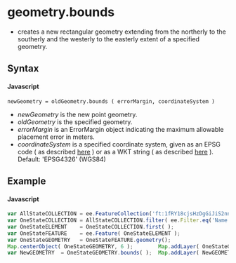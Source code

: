 # geometry.bounds
- creates a new rectangular geometry extending from the northerly to the southerly and the westerly to the easterly extent of a specified geometry.

## Syntax

#### Javascript
```
newGeometry = oldGeometry.bounds ( errorMargin, coordinateSystem )
```

- *newGeometry* is the new point geometry.
- *oldGeometry* is the specified geometry.
- *errorMargin* is an ErrorMargin object indicating the maximum allowable placement error in meters.
- *coordinateSystem* is a specified coordinate system, given as an EPSG code ( as described [here](http://spatialreference.org/) ) or as a WKT string ( as described [here](http://en.wikibooks.org/wiki/Geospatial_Data_in_SQL_Server/WKT) ).  Default:  'EPSG4326' (WGS84) 


## Example

#### Javascript
```javascript
var AllStateCOLLECTION = ee.FeatureCollection('ft:1fRY18cjsHzDgGiJiS2nnpUU3v9JPDc2HNaR7Xk8');
var OneStateCOLLECTION = AllStateCOLLECTION.filter( ee.Filter.eq('Name', 'Florida') );
var OneStateELEMENT    = OneStateCOLLECTION.first( );
var OneStateFEATURE    = ee.Feature( OneStateELEMENT );
var OneStateGEOMETRY   = OneStateFEATURE.geometry();
Map.centerObject( OneStateGEOMETRY, 6 );        Map.addLayer( OneStateGEOMETRY, {color:'331188'} );
var NewGEOMETRY  = OneStateGEOMETRY.bounds( );  Map.addLayer( NewGEOMETRY,      {color:'ffffff'} );
```
